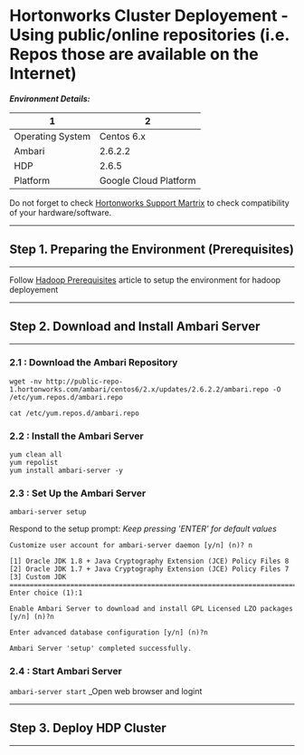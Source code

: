 # Hortonworks Cluster Deployement - Using public/online repositories (i.e. Repos those are available on the Internet)


___Environment Details:___

1 | 2
------------- | -------------
Operating System | Centos 6.x
Ambari | 2.6.2.2
HDP | 2.6.5
Platform | Google Cloud Platform


Do not forget to check [Hortonworks Support Martrix](https://supportmatrix.hortonworks.com "Support Martrix") to check compatibility of your hardware/software.


------------------------------------------------------------------------------------------------------------------------------
## Step 1. Preparing the Environment (Prerequisites)
------------------------------------------------------------------------------------------------------------------------------
Follow [Hadoop Prerequisites](https://github.com/dabsterindia/LABs/blob/master/Cluster%20Deployments/Hadoop_Prerequisites.md "Hadoop Prerequisites") article to setup the environment for hadoop deployement

------------------------------------------------------------------------------------------------------------------------------
## Step 2. Download and Install Ambari Server
------------------------------------------------------------------------------------------------------------------------------
### 2.1 : Download the Ambari Repository
```sudo -i
wget -nv http://public-repo-1.hortonworks.com/ambari/centos6/2.x/updates/2.6.2.2/ambari.repo -O /etc/yum.repos.d/ambari.repo
```

`cat /etc/yum.repos.d/ambari.repo`

### 2.2 : Install the Ambari Server

```
yum clean all
yum repolist
yum install ambari-server -y
```

### 2.3 : Set Up the Ambari Server

`ambari-server setup`

Respond to the setup prompt: _Keep pressing 'ENTER' for default values_
```
Customize user account for ambari-server daemon [y/n] (n)? n

[1] Oracle JDK 1.8 + Java Cryptography Extension (JCE) Policy Files 8
[2] Oracle JDK 1.7 + Java Cryptography Extension (JCE) Policy Files 7
[3] Custom JDK
==============================================================================
Enter choice (1):1

Enable Ambari Server to download and install GPL Licensed LZO packages [y/n] (n)?n

Enter advanced database configuration [y/n] (n)?n

Ambari Server 'setup' completed successfully.
```

### 2.4 : Start Ambari Server

`ambari-server start`
_Open web browser and logint

------------------------------------------------------------------------------------------------------------------------------
## Step 3. Deploy HDP Cluster
------------------------------------------------------------------------------------------------------------------------------

